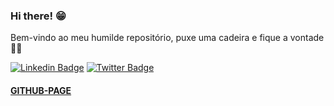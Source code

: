 ### Hi there! 😁

Bem-vindo ao meu humilde repositório, puxe uma cadeira e fique a vontade 🎵🍺

[![Linkedin Badge](https://img.shields.io/badge/-LinkedIn-blue?style=flat-square&logo=Linkedin&logoColor=white&link=https://www.linkedin.com/in/laalmeida/)](https://www.linkedin.com/in/laalmeida/)
[![Twitter Badge](https://img.shields.io/badge/-Twitter-1ca0f1?style=flat-square&labelColor=1ca0f1&logo=twitter&logoColor=white&link=https://www.linkedin.com/in/laalmeida/)](https://www.linkedin.com/in/laalmeida/)
#### [GITHUB-PAGE](https://garouxl.github.io/)



<!--
**garouxl/garouxl** is a ✨ _special_ ✨ repository because its `README.md` (this file) appears on your GitHub profile.

Here are some ideas to get you started:

- 🔭 I’m currently working on ...
- 🌱 I’m currently learning ...
- 👯 I’m looking to collaborate on ...
- 🤔 I’m looking for help with ...
- 💬 Ask me about ...
- 📫 How to reach me: ...
- 😄 Pronouns: ...
- ⚡ Fun fact: ...
-->

